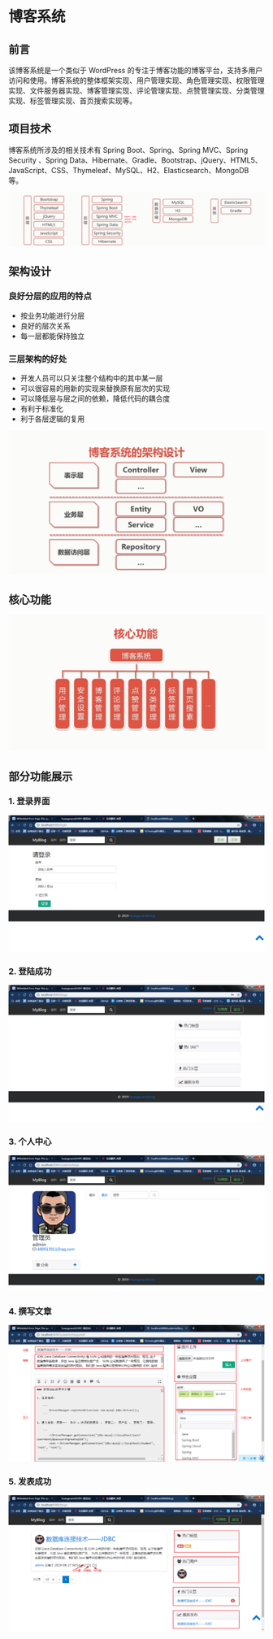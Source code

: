 博客系统
=================================================================================
## 前言
该博客系统是一个类似于 WordPress 的专注于博客功能的博客平台，支持多用户访问和使用。博客系统的整体框架实现、用户管理实现、角色管理实现、权限管理实现、文件服务器实现、博客管理实现、评论管理实现、点赞管理实现、分类管理实现、标签管理实现、首页搜索实现等。

## 项目技术
博客系统所涉及的相关技术有 Spring Boot、Spring、Spring MVC、Spring Security 、Spring Data、Hibernate、Gradle、Bootstrap、jQuery、HTML5、JavaScript、CSS、Thymeleaf、MySQL、H2、Elasticsearch、MongoDB 等。

![image](https://github.com/huangyuanzhi1997/blogs/blob/master/images/blog00.png)

## 架构设计
### 良好分层的应用的特点  
* 按业务功能进行分层  
* 良好的层次关系  
* 每一层都能保持独立

### 三层架构的好处  
* 开发人员可以只关注整个结构中的其中某一层
* 可以很容易的用新的实现来替换原有层次的实现
* 可以降低层与层之间的依赖，降低代码的耦合度
* 有利于标准化
* 利于各层逻辑的复用

![image](https://github.com/huangyuanzhi1997/blogs/blob/master/images/blog08.png)

## 核心功能

![image](https://github.com/huangyuanzhi1997/blogs/blob/master/images/blog01.png)

## 部分功能展示
### 1. 登录界面

![image](https://github.com/huangyuanzhi1997/blogs/blob/master/images/blog02.png)

### 2. 登陆成功

![image](https://github.com/huangyuanzhi1997/blogs/blob/master/images/blog03.png)

### 3. 个人中心

![image](https://github.com/huangyuanzhi1997/blogs/blob/master/images/blog04.png)

### 4. 撰写文章

![image](https://github.com/huangyuanzhi1997/blogs/blob/master/images/blog06.png)

### 5. 发表成功

![image](https://github.com/huangyuanzhi1997/blogs/blob/master/images/blog07.png)







